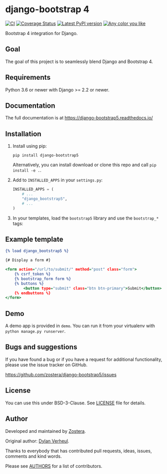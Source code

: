 # django-bootstrap 4

[![CI](https://github.com/zostera/django-bootstrap5/workflows/CI/badge.svg?branch=main)](https://github.com/zostera/django-bootstrap5/actions?workflow=CI)
[![Coverage Status](https://coveralls.io/repos/github/zostera/django-bootstrap5/badge.svg?branch=main)](https://coveralls.io/github/zostera/django-bootstrap5?branch=main)
[![Latest PyPI version](https://img.shields.io/pypi/v/django-bootstrap5.svg)](https://pypi.python.org/pypi/django-bootstrap5)
[![Any color you like](https://img.shields.io/badge/code%20style-black-000000.svg)](https://github.com/ambv/black)

Bootstrap 4 integration for Django.

## Goal

The goal of this project is to seamlessly blend Django and Bootstrap 4.

## Requirements

Python 3.6 or newer with Django >= 2.2 or newer.

## Documentation

The full documentation is at https://django-bootstrap5.readthedocs.io/

## Installation

1. Install using pip:

    ```shell script
    pip install django-bootstrap5
    ```
   
   Alternatively, you can install download or clone this repo and call ``pip install -e .``.

2. Add to `INSTALLED_APPS` in your `settings.py`:

   ```python
   INSTALLED_APPS = (
       # ...
       "django_bootstrap5",
       # ...
   )
   ````

3. In your templates, load the `bootstrap5` library and use the `bootstrap_*` tags:

## Example template

```djangotemplate
{% load django_bootstrap5 %}

{# Display a form #}

<form action="/url/to/submit/" method="post" class="form">
    {% csrf_token %}
    {% bootstrap_form form %}
    {% buttons %}
        <button type="submit" class="btn btn-primary">Submit</button>
    {% endbuttons %}
</form>
```

Demo
----

A demo app is provided in `demo`. You can run it from your virtualenv with `python manage.py runserver`.


Bugs and suggestions
--------------------

If you have found a bug or if you have a request for additional functionality, please use the issue tracker on GitHub.

https://github.com/zostera/django-bootstrap5/issues


License
-------

You can use this under BSD-3-Clause. See [LICENSE](LICENSE) file for details.


Author
------

Developed and maintained by [Zostera](https://zostera.nl).

Original author: [Dylan Verheul](https://github.com/dyve).

Thanks to everybody that has contributed pull requests, ideas, issues, comments and kind words.

Please see [AUTHORS](AUTHORS) for a list of contributors.
